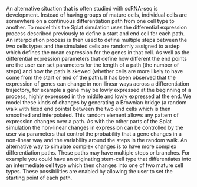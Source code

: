 An alternative situation that is often studied with scRNA-seq is development. Instead of having groups of mature cells, individual cells are somewhere on a continuous differentiation path from one cell type to another. To model this the Splat simulation uses the differential expression process described previously to define a start and end cell for each path. An interpolation process is then used to define multiple steps between the two cells types and the simulated cells are randomly assigned to a step which defines the mean expression for the genes in that cell. As well as the differential expression parameters that define how different the end points are the user can set parameters for the length of a path (the number of steps) and how the path is skewed (whether cells are more likely to have come from the start or end of the path). It has been observed that the expression of genes can change in non-linear ways across a differentiation trajectory, for example a gene may be lowly expressed at the beginning of a process, highly expressed in the middle and lowly expressed at the end. We model these kinds of changes by generating a Brownian bridge (a random walk with fixed end points) between the two end cells which is then smoothed and interpolated. This random element allows any pattern of expression changes over a path. As with the other parts of the Splat simulation the non-linear changes in expression can be controlled by the user via parameters that control the probability that a gene changes in a non-linear way and the variability around the steps in the random walk. An alternative way to simulate complex changes is to have more complex differentiation paths. These paths may have multiple steps or branches. For example you could have an originating stem-cell type that differentiates into an intermediate cell type which then changes into one of two mature cell types. These possibilities are enabled by allowing the user to set the starting point of each path. 